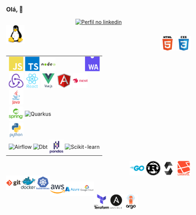 


### Olá, 👋


<div align="center"> 
<a href="https://www.linkedin.com/in/jdiasneto/" target="_blank"><img src="https://img.shields.io/badge/-LinkedIn-%230077B5?style=for-the-badge&logo=linkedin&logoColor=white" target="_blank" title="Perfil no linkedin" ></a> 
</div>
<div>
<img align="left" title="Linux" height="50" src="https://raw.githubusercontent.com/devicons/devicon/master/icons/linux/linux-original.svg" />
</div>
  
  
  ##

          
<div style="display:inline">
         
  <div align="right">
    <img align="center" title="HTML 5" height="40" src="https://raw.githubusercontent.com/devicons/devicon/master/icons/html5/html5-original-wordmark.svg">
    <img align="center" title="CSS 3" height="40" src="https://raw.githubusercontent.com/devicons/devicon/master/icons/css3/css3-original-wordmark.svg">
    <table>
    <tr>
    <td>
    <img align="center" title="JavaScript" height="40" src="https://raw.githubusercontent.com/devicons/devicon/master/icons/javascript/javascript-plain.svg">
    <img align="center" title="TypeScript" height="40" src="https://raw.githubusercontent.com/devicons/devicon/master/icons/typescript/typescript-plain.svg">
    <img align="center" title="Node" height="40" src="https://raw.githubusercontent.com/devicons/devicon/master/icons/nodejs/nodejs-original-wordmark.svg" />
    <img align="right" title="WebAssembly" height="40" src="https://raw.githubusercontent.com/carlosbaraza/web-assembly-logo/master/dist/icon/web-assembly-icon.svg" />
    </td>
    </tr>
    <tr>
    <td>
    <img align="center" title="Redux" height="40" src="https://raw.githubusercontent.com/devicons/devicon/master/icons/redux/redux-original.svg">
    <img align="center" title="React" height="40" src="https://raw.githubusercontent.com/devicons/devicon/master/icons/react/react-original-wordmark.svg">
    <img align="center" title="Vue" height="40" src="https://raw.githubusercontent.com/devicons/devicon/master/icons/vuejs/vuejs-original-wordmark.svg">
    <img align="center" title="Angular" height="40" src="https://raw.githubusercontent.com/devicons/devicon/master/icons/angularjs/angularjs-original.svg">
    <img align="center" title="Nest" height="40" src="https://raw.githubusercontent.com/devicons/devicon/master/icons/nestjs/nestjs-plain-wordmark.svg">
    </td>
    </tr>
    <tr><td>
    <img align="center" title="JAVA" height="40" src="https://raw.githubusercontent.com/devicons/devicon/master/icons/java/java-original-wordmark.svg">
    </td></tr>
    <tr><td>
    <img align="center" title="Spring" height="40" src="https://raw.githubusercontent.com/devicons/devicon/master/icons/spring/spring-original-wordmark.svg">
    <img align="center" title="Quarkus" height="40" src="https://cdnjs.cloudflare.com/ajax/libs/simple-icons/3.2.0/quarkus.svg">
    </td></tr>
    <tr><td>
    <img align="center" title="Python" height="40" src="https://raw.githubusercontent.com/devicons/devicon/master/icons/python/python-original-wordmark.svg">
    </td></tr>
    <tr><td>
    <img align="center" title="Airflow" height="40" src="https://cdnjs.cloudflare.com/ajax/libs/simple-icons/3.2.0/apacheairflow.svg">
    <img align="center" title="Dbt" height="40" src="https://cdn.jsdelivr.net/npm/simple-icons@v8/icons/dbt.svg">
    <img align="center" title="Pandas" height="40" src="https://raw.githubusercontent.com/devicons/devicon/master/icons/pandas/pandas-original-wordmark.svg">
    <img align="center" title="Scikit-learn" height="40" src="https://cdn.jsdelivr.net/npm/simple-icons@v8/icons/scikitlearn.svg">
    </td></tr>
    </table>
    <div>
    <img align="center" title="Go" height="40" src="https://raw.githubusercontent.com/devicons/devicon/master/icons/go/go-original-wordmark.svg">
    <img align="center" title="Rust" height="40" src="https://raw.githubusercontent.com/devicons/devicon/master/icons/rust/rust-plain.svg">
    <img align="center" title="Solidity" height="35" src="https://raw.githubusercontent.com/devicons/devicon/master/icons/solidity/solidity-original.svg">
    <img align="center" title="Laravel" height="40" src="https://raw.githubusercontent.com/devicons/devicon/master/icons/laravel/laravel-plain-wordmark.svg">
    </div>
          
          
  </div>
  
  <img align="left" title="Git" height="40" src="https://raw.githubusercontent.com/devicons/devicon/master/icons/git/git-original-wordmark.svg" />
  <img align="left" title="Docker" height="40" src="https://raw.githubusercontent.com/devicons/devicon/master/icons/docker/docker-original-wordmark.svg" />
  <img align="left" title="Kubernetes" height="40" src="https://raw.githubusercontent.com/devicons/devicon/master/icons/kubernetes/kubernetes-plain-wordmark.svg" />
  <br />
  <img align="left" title="AWS" height="40" src="https://raw.githubusercontent.com/devicons/devicon/master/icons/amazonwebservices/amazonwebservices-original-wordmark.svg" />
  <img align="left" title="AWS" height="40" src="https://raw.githubusercontent.com/devicons/devicon/master/icons/azure/azure-original-wordmark.svg" />
  <img align="left" title="AWS" height="40" src="https://raw.githubusercontent.com/devicons/devicon/master/icons/googlecloud/googlecloud-original-wordmark.svg" />
  <br />
  <br />
  <img align="left" title="Terraform" height="40" src="https://raw.githubusercontent.com/devicons/devicon/master/icons/terraform/terraform-original-wordmark.svg" />
  <img align="left" title="Ansible" height="40" src="https://raw.githubusercontent.com/devicons/devicon/master/icons/ansible/ansible-original-wordmark.svg" />
  <img align="left" title="ArgoCD" height="40" src="https://raw.githubusercontent.com/devicons/devicon/master/icons/argocd/argocd-original-wordmark.svg" />

 
  
  </div> 
